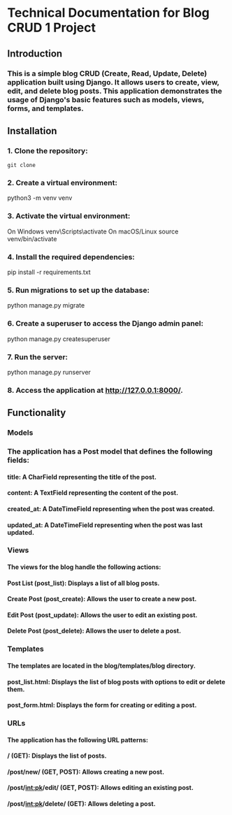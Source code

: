 # Technical Documentation for Blog CRUD 1 Project
## Introduction
### This is a simple blog CRUD (Create, Read, Update, Delete) application built using Django. It allows users to create, view, edit, and delete blog posts. This application demonstrates the usage of Django's basic features such as models, views, forms, and templates.

## Installation
### 1. Clone the repository:
`git clone`
### 2. Create a virtual environment:
python3 -m venv venv
### 3. Activate the virtual environment:
On Windows
venv\Scripts\activate
On macOS/Linux
source venv/bin/activate
### 4. Install the required dependencies:
pip install -r requirements.txt
### 5. Run migrations to set up the database:
python manage.py migrate
### 6. Create a superuser to access the Django admin panel:
python manage.py createsuperuser
### 7. Run the server:
python manage.py runserver
### 8. Access the application at http://127.0.0.1:8000/.

## Functionality
### Models
### The application has a Post model that defines the following fields:

#### title: A CharField representing the title of the post.
#### content: A TextField representing the content of the post.
#### created_at: A DateTimeField representing when the post was created.
#### updated_at: A DateTimeField representing when the post was last updated.
### Views
#### The views for the blog handle the following actions:

#### Post List (post_list): Displays a list of all blog posts.
#### Create Post (post_create): Allows the user to create a new post.
#### Edit Post (post_update): Allows the user to edit an existing post.
#### Delete Post (post_delete): Allows the user to delete a post.
### Templates
#### The templates are located in the blog/templates/blog directory.

#### post_list.html: Displays the list of blog posts with options to edit or delete them.
#### post_form.html: Displays the form for creating or editing a post.
### URLs
#### The application has the following URL patterns:

#### / (GET): Displays the list of posts.
#### /post/new/ (GET, POST): Allows creating a new post.
#### /post/<int:pk>/edit/ (GET, POST): Allows editing an existing post.
#### /post/<int:pk>/delete/ (GET): Allows deleting a post.